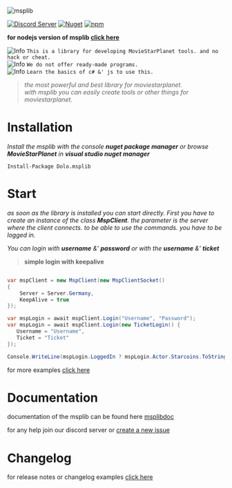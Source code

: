 
![msplib](https://files.catbox.moe/lq201t.jpg)

[![Discord Server](https://img.shields.io/discord/708318629112053841?color=darkcyan&label=Discord&logo=Discord&logoColor=white&style=flat-square)](https://discord.gg/dolo) 
[![Nuget](https://img.shields.io/nuget/v/Dolo.msplib?logo=nuget&style=flat-square)](https://www.nuget.org/packages/Dolo.msplib/)
[![npm](https://img.shields.io/npm/v/msplib?logo=npm&style=flat-square)](https://www.npmjs.com/package/msplib)

**for nodejs version of msplib [click here](https://www.npmjs.com/package/msplib)**

![Info](https://placehold.it/15/F09B9D/000000?text=+) `This is a library for developing MovieStarPlanet tools. and no hack or cheat.`   
![Info](https://placehold.it/15/F09B9D/000000?text=+) `We do not offer ready-made programs.`    
![Info](https://placehold.it/15/F09B9D/000000?text=+) `Learn the basics of c# &' js to use this.`  

> *the most powerful and best library for moviestarplanet.*   
> *with msplib you can easily create tools or other things for moviestarplanet.* 

# Installation

*Install the msplib with the console **nuget package manager** or browse **MovieStarPlanet** in **visual studio nuget manager***

```
Install-Package Dolo.msplib
```

# Start

*as soon as the library is installed you can start directly. First you have to create an instance of the class **MspClient**. the parameter is the server where the client connects. to be able to use the commands. you have to be logged in.*   

*You can login with **username** &' **password** or with the **username** &' **ticket***

> **simple login with keepalive**

```cs

var mspClient = new MspClient(new MspClientSocket()
{
    Server = Server.Germany,
    KeepAlive = true
});

var mspLogin = await mspClient.Login("Username", "Password");
var mspLogin = await mspClient.Login(new TicketLogin() {
   Username = "Username",
   Ticket = "Ticket"
});

Console.WriteLine(mspLogin.LoggedIn ? mspLogin.Actor.Starcoins.ToString() : mspLogin.Status);

```

for more examples [click here](https://github.com/cydolo/mspLib/tree/master/msp)

# Documentation

documentation of the msplib can be found here [msplibdoc](https://msplib.cbkdz.eu)
 
for any help join our discord server or [create a new issue](https://github.com/cydolo/mspLib/issues)

# Changelog

for release notes or changelog examples [click here](https://github.com/cydolo/mspLib/blob/master/msp/changelog.md)
